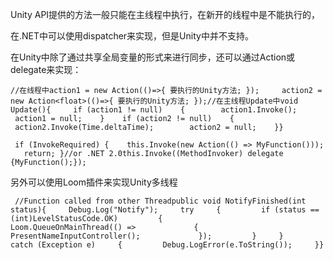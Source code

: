 Unity API提供的方法一般只能在主线程中执行，在新开的线程中是不能执行的，

在.NET中可以使用dispatcher来实现，但是Unity中并不支持。

在Unity中除了通过共享全局变量的形式来进行同步，还可以通过Action或delegate来实现：

``` prettyprint
//在线程中action1 = new Action(()=>{ 要执行的Unity方法; });     action2 = new Action<float>(()=>{ 要执行的Unity方法; });//在主线程Update中void Update(){     if (action1 != null)    {        action1.Invoke();        action1 = null;    }    if (action2 != null)    {        action2.Invoke(Time.deltaTime);        action2 = null;    }}
```

``` prettyprint
 if (InvokeRequired) {    this.Invoke(new Action(() => MyFunction()));    return; }//or .NET 2.0this.Invoke((MethodInvoker) delegate {MyFunction();});
```

另外可以使用Loom插件来实现Unity多线程

``` prettyprint
 //Function called from other Threadpublic void NotifyFinished(int status){     Debug.Log("Notify");     try     {         if (status == (int)LevelStatusCode.OK)         {             Loom.QueueOnMainThread(() =>             {                 PresentNameInputController();             });         }     }     catch (Exception e)     {         Debug.LogError(e.ToString());     }}
```



